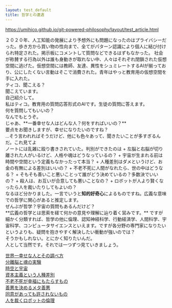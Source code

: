```yaml
---
layout: test_default
title: 哲学との遭遇
---
```

https://umihico.github.io/git-powered-philosophy/layout/test_article.html  

<div class='narration'>
２０２０年、人工知能の発展により予想外にも問題になったのはプライバシーだった。歩き方から買い物の性向まで、全てがパターン認識により個人に結び付けられ特定された。掲示板にコメントして質問などできるはずもなかった。  
社会が称賛する行為以外は誰も身動きが取れない中、人々はそれぞれ閉鎖された仮想空間に逃げた。仮想空間には教師、友達、異性をシュミレートするAIが揃っており、公にしたくない言動はそこで消費された。青年はやっと教育用の仮想空間を手に入れた。
</div>
<div class='man'></div>ティコ、聞こえる？  

<div class='tjikko'></div>聞こえています。  

<div class='man'></div>自己紹介して。  

<div class='tjikko'></div>私はティコ。教育用の質問応答形式のAIです。生徒の質問に答えます。  

<div class='man'></div>何を質問してもいいの？  

<div class='tjikko'></div>なんでもとうぞ。  

<div class='man'></div>じゃあ、**一番幸せな人はどんな人？何をすればいいの？**  

<div class='tjikko'></div>要点をお聞きしますが、幸せになりたいのですね？  

<div class='man'></div>...そう言われればそうだけど、他にも色々あって、聞きたいことが多すぎるんだ。これ見てよ  
<div class='narration'>
ノートには乱雑に殴り書きされていた。判別ができたのは  
+ 左脳と右脳が切り離された人がいるけど、人格や魂はどうなっているの？
+ 宇宙が生まれる前は時間や空間という定義もなかったって本当？
+ 人種差別はダメというけど、お金の有無による差別はいいの？
+ 不老不死に人間がなれたら、世の中はどうなる？
+ そもそも善いこと悪いことって誰がどう決めているの？多数決でいいの？
+ 殺人は、お互いが合意しても悪いことなの？
+ ロボットが人より賢くなったら人を裁いたりしてもよいの？
</div>

<div class='tjikko'></div>なるほど分かりました。一言でいうと<b>知的好奇心</b>によるものですね。広義な意味での哲学に関心があると推定します。  

<div class='man'></div>ぜんぶが哲学？宇宙の質問もあるんだけど？  

<div class='tjikko'></div>**広義の哲学とは思索を経て何かの意見や理解に辿り着く営みです。** ですが細かく分類すれば、哲学の他に倫理、認知神経科学、行動経済学、人間科学、宇宙科学、コンピュータサイエンスといえます。ですが各分野の専門家になりたいというよりも、疑問を抱きやすく解決したい衝動が強いのでは？  

<div class='man'></div>そうかもしれない。とにかく知りたいんだ。  

<div class='tjikko'></div>人として当然です。それでは一つずつ見ていきましょう。  

[世界一幸せな人とその調べ方](the-happiest-person.html)  
[分離脳と魂の実験](split-brain-and-soul.html)  
[時空と宇宙](spacetime-and-space.html)  
[資本主義という人種差別](discrimination-by-capitalistm.html)  
[不老不死が幸福にもたらすもの](happiness-with-eternallife.html)  
[善悪を決めるメタ善悪](who-decide-ethic.html)  
[同意があっても許されないもの](extreme-liberalism.html)  
[人を裁くロボットの倫理](can-robot-judge-human.html)  

<!--
参考文献  
[広義の哲学の特徴](https://ja.wikipedia.org/wiki/%E5%93%B2%E5%AD%A6#%E5%BA%83%E7%BE%A9%E3%81%AE%E5%93%B2%E5%AD%A6%E3%81%AE%E7%89%B9%E5%BE%B4)
-->
